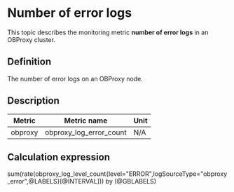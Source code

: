 # Number of error logs

This topic describes the monitoring metric **number of error logs** in an OBProxy cluster.

## Definition

The number of error logs on an OBProxy node.

## Description

| **Metric** | **Metric name** | **Unit** |
|---------|---------------------|--------|
| obproxy | obproxy_log_error_count | N/A |

## Calculation expression

sum(rate(obproxy_log_level_count{level="ERROR",logSourceType="obproxy_error",@LABELS}[@INTERVAL])) by (@GBLABELS)
